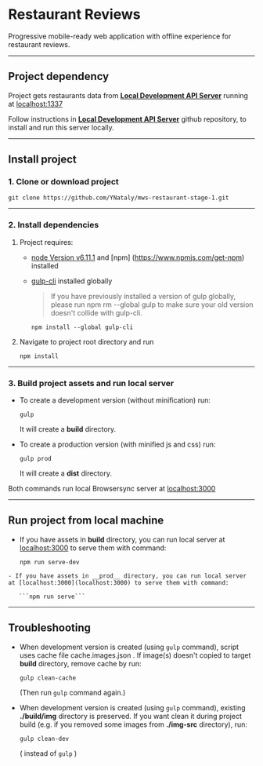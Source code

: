 # Restaurant Reviews
Progressive mobile-ready web application with offline experience for restaurant reviews.
- - -

## Project dependency

Project gets restaurants data from [__Local Development API Server__](https://github.com/udacity/mws-restaurant-stage-2) running at [localhost:1337](localhost:1337)

Follow instructions in [__Local Development API Server__](https://github.com/udacity/mws-restaurant-stage-2) github repository, to install and run this server locally.

- - -

##  Install project

   ### 1. Clone or download project
   ```git clone https://github.com/YNataly/mws-restaurant-stage-1.git```

   - - -

   ### 2. Install dependencies

   1. Project requires:
        - [node Version v6.11.1](https://nodejs.org/en/) and [npm]        (https://www.npmjs.com/get-npm) installed
        - [gulp-cli](https://gulpjs.org/getting-started) installed globally

          >  If you have previously installed a version of gulp globally, please         run npm rm --global gulp to make sure your old version doesn't collide         with gulp-cli.

          ```npm install --global gulp-cli```

   2. Navigate to project root directory and run

        ```npm install```
   - - -
   ### 3. Build project assets and run local server

   - To create a development version (without minification) run:

       ```gulp```

       It will create a __build__ directory.

   - To create a production version (with minified js and css) run:

       ```gulp prod```

       It will create a __dist__ directory.

Both commands run local Browsersync server at [localhost:3000](localhost:3000)
   - - -
## Run project from local machine

   - If you have assets in __build__ directory, you can run local server at [localhost:3000](localhost:3000) to serve them with command:

       ```npm run serve-dev```

    - If you have assets in __prod__ directory, you can run local server at [localhost:3000](localhost:3000) to serve them with command:

       ```npm run serve```
- - -
## Troubleshooting
- When development version is created (using `gulp` command), script uses cache file cache.images.json . If image(s) doesn't copied to target __build__ directory, remove cache by run:

    `gulp clean-cache`

    (Then run `gulp` command again.)
- When development version is created (using `gulp` command), existing __./build/img__ directory is preserved. If you want clean it during project build (e.g. if you removed some images from __./img-src__ directory), run:

   `gulp clean-dev`

   ( instead of `gulp` )







